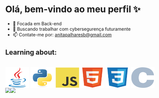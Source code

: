 # Olá, bem-vindo ao meu perfil ✨
- 🔭 Focada em Back-end
- 🌱 Buscando trabalhar com cybersegurença futuramente
- 📫 Contate-me por: anitapalharesb@gmail.com
## Learning about:
<div style="display: inline_block"><br>
  <img align="center" alt="Java" height="65" width="75" src="https://raw.githubusercontent.com/devicons/devicon/master/icons/java/java-original.svg">
  <img align="center" alt="Python" height="65" width="75" src="https://raw.githubusercontent.com/devicons/devicon/master/icons/python/python-original.svg">
  <img align="center" alt="JS" height="65" width="75" src="https://raw.githubusercontent.com/devicons/devicon/master/icons/javascript/javascript-original.svg">
  <img align="center" alt="HTML" height="65" width="75" src="https://raw.githubusercontent.com/devicons/devicon/master/icons/html5/html5-original.svg">
  <img align="center" alt="CSS" height="65" width="75" src="https://raw.githubusercontent.com/devicons/devicon/master/icons/css3/css3-original.svg">
  <img align="center" alt="C" height="65" width="75" src="https://raw.githubusercontent.com/devicons/devicon/master/icons/c/c-original.svg">
</div>

<div style="display: flex; flex-wrap: wrap;">

  <picture>
    <source
      srcset="https://github-readme-stats.vercel.app/api?username=anitapalhares&show_icons=true&theme=dracula"
      media="(prefers-color-scheme: dark)"
    />
    <source
      srcset="https://github-readme-stats.vercel.app/api?username=anitapalhares&show_icons=true"
      media="(prefers-color-scheme: light), (prefers-color-scheme: no-preference)"
    />
    <img 
      src="https://github-readme-stats.vercel.app/api?username=anitapalhares&show_icons=true" 
      style="width: 50%; height: auto;"
    />
  </picture>

  <picture style="margin-right: 20px;">
    <source
      srcset="https://github-readme-stats.vercel.app/api/top-langs/?username=anitapalhares&layout=compact&theme=dracula"
      media="(prefers-color-scheme: dark)"
    />
    <source
      srcset="https://github-readme-stats.vercel.app/api/top-langs/?username=anitapalhares&layout=compact"
      media="(prefers-color-scheme: light), (prefers-color-scheme: no-preference)"
    />
    <img 
      src="https://github-readme-stats.vercel.app/api/top-langs/?username=anitapalhares&layout=compact" 
      style="width: 49%; height: auto;"
    />
  </picture>

</div>
